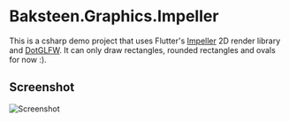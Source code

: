 # Baksteen.Graphics.Impeller

This is a csharp demo project that uses Flutter's [Impeller](https://github.com/flutter/engine/blob/main/impeller/toolkit/interop/README.md) 2D render library and [DotGLFW](https://github.com/dcronqvist/DotGLFW).
It can only draw rectangles, rounded rectangles and ovals for now :). 

## Screenshot
![Screenshot](https://github.com/user-attachments/assets/0cef04bd-33f0-4787-9761-bdf60623e176)
